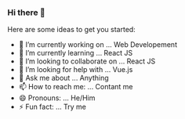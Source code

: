 ### Hi there 👋



Here are some ideas to get you started:

- 🔭 I’m currently working on ... Web Developement
- 🌱 I’m currently learning ... React JS
- 👯 I’m looking to collaborate on ... React JS
- 🤔 I’m looking for help with ... Vue.js
- 💬 Ask me about ... Anything
- 📫 How to reach me: ... Contant me
- 😄 Pronouns: ... He/Him
- ⚡ Fun fact: ... Try me
